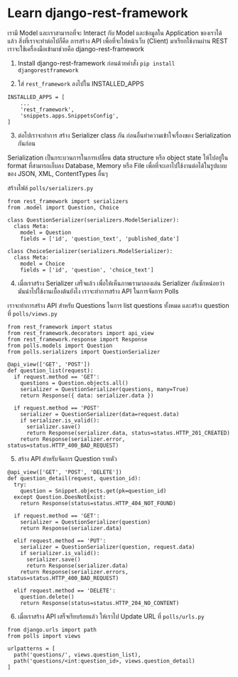 # Learn django-rest-framework

เรามี Model และเราสามารถที่จะ Interact กับ Model และข้อมูลใน Application ของเราได้แล้ว สิ่งที่เราจะทำต่อไปก็คือ การสร้าง API เพื่อที่จะให้หน้าเว็บ (Client) มาเรียกใช้งานผ่าน REST เราจะใช้เครื่องมือเข้ามาช่วยคือ django-rest-framework

1. Install django-rest-framework ก่อนด้วยคำสั่ง `pip install djangorestframework`

2. ใส่ `rest_framework` ลงไปใน INSTALLED_APPS

```
INSTALLED_APPS = [
    ...
    'rest_framework',
    'snippets.apps.SnippetsConfig',
]
```

3. ต่อไปเราจะทำการ สร้าง Serializer class กัน ก่อนอื่นทำความเข้าใจเรื่องของ Serialization กันก่อน

Serialization เป็นกระบวนการในการเปลี่ยน data structure หรือ object state ให้ไปอยู่ใน format ที่สามารถเก็บลง Database, Memory หรือ File เพื่อที่จะเอาไปใช้งานต่อได้ในรูปแบบของ JSON, XML, ContentTypes อื่นๆ

สร้างไฟล์ `polls/serializers.py`

```
from rest_framework import serializers
from .model import Question, Choice

class QuestionSerializer(serializers.ModelSerializer):
  class Meta:
    model = Question
    fields = ['id', 'question_text', 'published_date']
```

```
class ChoiceSerializer(serializers.ModelSerializer):
  class Meta:
    model = Choice
    fields = ['id', 'question', 'choice_text']
```

4. เมื่อเราสร้าง Serializer เสร็จแล้ว เพื่อให้เห็นภาพเรามาลองเล่น Serializer กันซักหน่อยว่ามันนำไปใช้งานเบื้องต้นยังไง เราจะทำการสร้าง API ในการจัดการ Polls

เราจะทำการสร้าง API สำหรับ Questions ในการ list questions ทั้งหมด และสร้าง question ที่ `polls/views.py`

```
from rest_framework import status
from rest_framework.decorators import api_view
from rest_framework.response import Response
from polls.models import Question
from polls.serializers import QuestionSerializer

@api_view(['GET', 'POST'])
def question_list(request):
  if request.method == 'GET':
    questions = Question.objects.all()
    serializer = QuestionSerializer(questions, many=True)
    return Response({ data: serializer.data })

  if request.method == 'POST'
    serializer = QuestionSerializer(data=request.data)
    if serializer.is_valid():
      serializer.save()
      return Response(serializer.data, status=status.HTTP_201_CREATED)
    return Response(serializer.error, status=status.HTTP_400_BAD_REQUEST)
```

5. สร้าง API สำหรับจัดการ Question รายตัว

```
@api_view(['GET', 'POST', 'DELETE'])
def question_detail(request, question_id):
  try:
    question = Snippet.objects.get(pk=question_id)
  except Question.DoesNotExist:
    return Response(status=status.HTTP_404_NOT_FOUND)

  if request.method == 'GET':
    serializer = QuestionSerializer(question)
    return Response(serializer.data)

  elif request.method == 'PUT':
    serializer = QuestionSerializer(question, request.data)
    if serializer.is_valid():
      serializer.save()
      return Response(serializer.data)
    return Response(serializer.errors, status=status.HTTP_400_BAD_REQUEST)

  elif request.method == 'DELETE':
    question.delete()
    return Response(status=status.HTTP_204_NO_CONTENT)
```

6. เมื่อเราสร้าง API เสร็จเรียบร้อยแล้ว ให้เราไป Update URL ที่ `polls/urls.py`

```
from django.urls import path
from polls import views

urlpatterns = [
  path('questions/', views.question_list),
  path('questions/<int:question_id>, views.question_detail)
]
```
